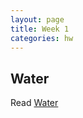 ```yaml
---
layout: page
title: Week 1
categories: hw
---
```


## Water

Read [Water][link to water chapter]





[link to water chapter]: http://www.smc.edu/AcademicAffairs/Sustainability/Documents/SW_Worksbook_SGP_Water.pdf
